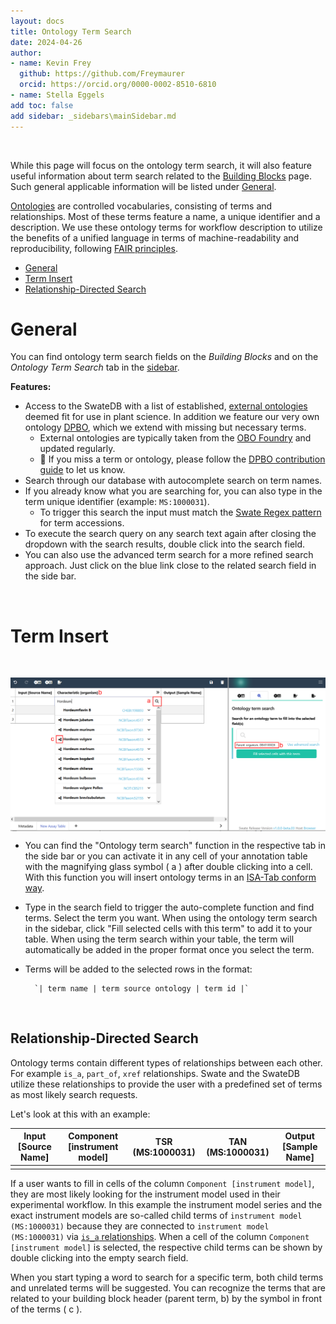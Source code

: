 ```yaml
---
layout: docs
title: Ontology Term Search
date: 2024-04-26
author: 
- name: Kevin Frey
  github: https://github.com/Freymaurer
  orcid: https://orcid.org/0000-0002-8510-6810
- name: Stella Eggels
add toc: false
add sidebar: _sidebars\mainSidebar.md
---
```


<br>

While this page will focus on the ontology term search, it will also feature useful information about term search related to the [Building Blocks](https://nfdi4plants.org/nfdi4plants.knowledgebase/docs/SwateManual/swate_blocks_add.html) page. Such general applicable information will be listed under [General](#General).

[Ontologies](https://nfdi4plants.org/nfdi4plants.knowledgebase/docs/fundamentals/Ontologies.html) are controlled vocabularies, consisting of terms and relationships. Most of these terms feature a name, a unique identifier and a description. We use these ontology terms for workflow description to utilize the benefits of a unified language in terms of machine-readability and reproducibility, following [FAIR principles](https://www.go-fair.org/fair-principles/).

- [General](#general)
- [Term Insert](#term-insert)
- [Relationship-Directed Search](#relationship-directed-search)

# General

You can find ontology term search fields on the *Building Blocks* and on the *Ontology Term Search* tab in the <a href="./../img/Swate_a_overview2.png" target="_blank">sidebar</a>.

**Features:**
- Access to the SwateDB with a list of established, [external ontologies](https://nfdi4plants.org/nfdi4plants.knowledgebase/docs/implementation/OntologyServiceLandscape.html) deemed fit for use in plant science. In addition we feature our very own ontology [DPBO](https://github.com/nfdi4plants/nfdi4plants_ontology/blob/main/nfdi4plants_ontology.obo), which we extend with missing but necessary terms.
    - External ontologies are typically taken from the [OBO Foundry](https://obofoundry.org) and updated regularly.
    - 👀 If you miss a term or ontology, please follow the [DPBO contribution guide](https://github.com/nfdi4plants/nfdi4plants_ontology) to let us know.
- Search through our database with autocomplete search on term names.
- If you already know what you are searching for, you can also type in the term unique identifier (example: `MS:1000031`). 
    - To trigger this search the input must match the [Swate Regex pattern](http://regexstorm.net/tester?p=%5b%5cw%5d%2b%3f%3a%5b%5cd%5d%2b&i=MS%3a1000031%0d%0aDPBO%3a1000161%0d%0a) for term accessions.
- To execute the search query on any search text again after closing the dropdown with the search results, double click into the search field.
- You can also use the advanced term search for a more refined search approach. Just click on the blue link close to the related search field in the side bar.

<br>

# Term Insert

<br>

<p style="display: flex; justify-content: center">
<img src="./../img/Swate_a_relatedtermsearch.png">
</p>

- You can find the "Ontology term search" function in the respective tab in the side bar or you can activate it in any cell of your annotation table with the magnifying glass symbol ( a ) after double clicking into a cell. With this function you will insert ontology terms in an [ISA-Tab conform way](https://isa-specs.readthedocs.io/en/latest/isatab.html#ontology-annotations).

- Type in the search field to trigger the auto-complete function and find terms. Select the term you want. When using the ontology term search in the sidebar, click "Fill selected cells with this term" to add it to your table. When using the term search within your table, the term will automatically be added in the proper format once you select the term. 
- Terms will be added to the selected rows in the format:

        `| term name | term source ontology | term id |`
       
<br>

## Relationship-Directed Search 

Ontology terms contain different types of relationships between each other. For example `is_a`, `part_of`, `xref` relationships. Swate and the SwateDB utilize these relationships to provide the user with a predefined set of terms as most likely search requests. 

Let's look at this with an example:

| Input [Source Name] | Component [instrument model] | TSR (MS:1000031) | TAN (MS:1000031) | Output [Sample Name] |
|-------------|------------------------------|------------------------------|------------------------------------|-------------|
|             |                              |                              |                                    |             |

If a user wants to fill in cells of the column `Component [instrument model]`, they are most likely looking for the instrument model used in their experimental workflow. In this example the instrument model series and the exact instrument models are so-called child terms of `instrument model (MS:1000031)` because they are connected to `instrument model (MS:1000031)` via [`is_a` relationships](./../img/Swate-RelationshipGraph-Exp.jpg). When a cell of the column `Component [instrument model]` is selected, the respective child terms can be shown by double clicking into the empty search field.

When you start typing a word to search for a specific term, both child terms and unrelated terms will be suggested. You can recognize the terms that are related to your building block header (parent term, b) by the symbol in front of the terms ( c ).
